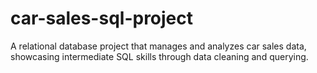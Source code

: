 # car-sales-sql-project
A relational database project that manages and analyzes car sales data, showcasing intermediate SQL skills through data cleaning and querying.
